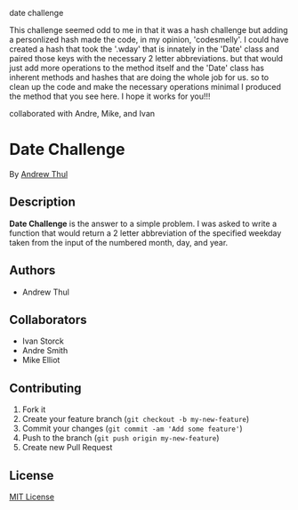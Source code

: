 date challenge

This challenge seemed odd to me in that it was a hash challenge but adding a personlized hash made the code, in my opinion, 'codesmelly'. I could have created a hash that took the '.wday' that is innately in the 'Date' class and paired those keys with the necessary 2 letter abbreviations. but that would just add more operations to the method itself and the 'Date' class has inherent methods and hashes that are doing the whole job for us. so to clean up the code and make the necessary operations minimal I produced the method that you see here. I hope it works for you!!!

collaborated with Andre, Mike, and Ivan

# Date Challenge

By [Andrew Thul](github.com/adthul)

## Description
**Date Challenge** is the answer to a simple problem. I was asked to write a function that would return a 2 letter abbreviation of the specified weekday taken from the input of the numbered month, day, and year.



## Authors

* Andrew Thul


## Collaborators

* Ivan Storck
* Andre Smith
* Mike Elliot


## Contributing

1. Fork it
2. Create your feature branch (`git checkout -b my-new-feature`)
3. Commit your changes (`git commit -am 'Add some feature'`)
4. Push to the branch (`git push origin my-new-feature`)
5. Create new Pull Request


## License

[MIT License](http://adthul.mit-license.org)
